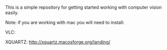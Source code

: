 This is a simple repository for getting started working with computer vision easily. 

Note: 
if you are working with mac you will need to install:

VLC:


XQUARTZ:
http://xquartz.macosforge.org/landing/